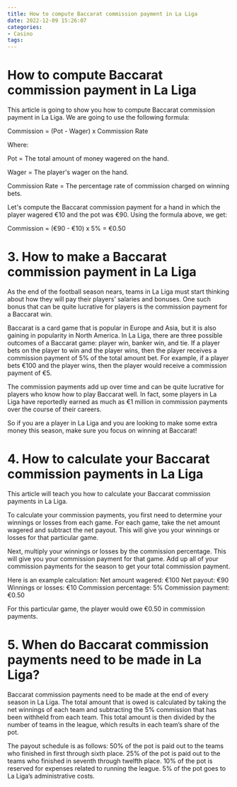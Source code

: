 ```yaml
---
title: How to compute Baccarat commission payment in La Liga
date: 2022-12-09 15:26:07
categories:
- Casino
tags:
---
```



#  How to compute Baccarat commission payment in La Liga

This article is going to show you how to compute Baccarat commission payment in La Liga. We are going to use the following formula:

Commission = (Pot - Wager) x Commission Rate

Where:

Pot = The total amount of money wagered on the hand.

Wager = The player's wager on the hand.

Commission Rate = The percentage rate of commission charged on winning bets.

Let's compute the Baccarat commission payment for a hand in which the player wagered €10 and the pot was €90. Using the formula above, we get:

Commission = (€90 - €10) x 5% = €0.50

# 3. How to make a Baccarat commission payment in La Liga

As the end of the football season nears, teams in La Liga must start thinking about how they will pay their players’ salaries and bonuses. One such bonus that can be quite lucrative for players is the commission payment for a Baccarat win.

Baccarat is a card game that is popular in Europe and Asia, but it is also gaining in popularity in North America. In La Liga, there are three possible outcomes of a Baccarat game: player win, banker win, and tie. If a player bets on the player to win and the player wins, then the player receives a commission payment of 5% of the total amount bet. For example, if a player bets €100 and the player wins, then the player would receive a commission payment of €5.

The commission payments add up over time and can be quite lucrative for players who know how to play Baccarat well. In fact, some players in La Liga have reportedly earned as much as €1 million in commission payments over the course of their careers.

So if you are a player in La Liga and you are looking to make some extra money this season, make sure you focus on winning at Baccarat!

# 4. How to calculate your Baccarat commission payments in La Liga 

This article will teach you how to calculate your Baccarat commission payments in La Liga.

To calculate your commission payments, you first need to determine your winnings or losses from each game. For each game, take the net amount wagered and subtract the net payout. This will give you your winnings or losses for that particular game.

Next, multiply your winnings or losses by the commission percentage. This will give you your commission payment for that game. Add up all of your commission payments for the season to get your total commission payment.


Here is an example calculation: 
Net amount wagered: €100 
Net payout: €90 
Winnings or losses: €10 
Commission percentage: 5% 
Commission payment: €0.50 

For this particular game, the player would owe €0.50 in commission payments.

# 5. When do Baccarat commission payments need to be made in La Liga?

Baccarat commission payments need to be made at the end of every season in La Liga. The total amount that is owed is calculated by taking the net winnings of each team and subtracting the 5% commission that has been withheld from each team. This total amount is then divided by the number of teams in the league, which results in each team’s share of the pot.

The payout schedule is as follows:
50% of the pot is paid out to the teams who finished in first through sixth place.
25% of the pot is paid out to the teams who finished in seventh through twelfth place.
10% of the pot is reserved for expenses related to running the league.
5% of the pot goes to La Liga’s administrative costs.